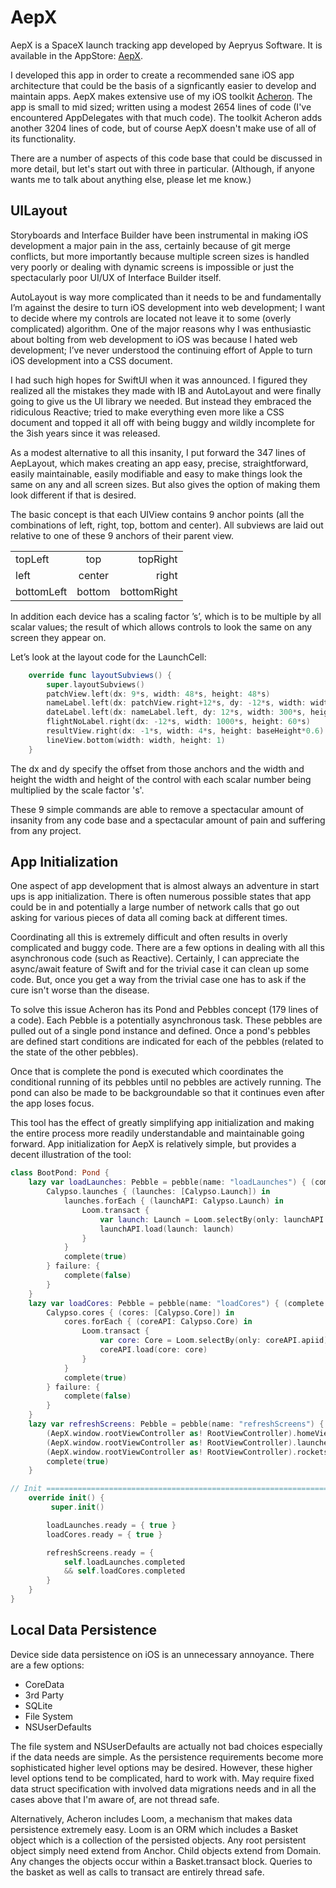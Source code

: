 # AepX

AepX is a SpaceX launch tracking app developed by Aepryus Software.  It is available in the AppStore: [AepX](https://apps.apple.com/us/app/aepx/id1630233662).

I developed this app in order to create a recommended sane iOS app architecture that could be the basis of a signficantly easier to develop and maintain apps.  AepX makes extensive use of my iOS toolkit [Acheron](https://github.com/aepryus/Acheron).  The app is small to mid sized; written using a modest 2654 lines of code (I've encountered AppDelegates with that much code).  The toolkit Acheron adds another 3204 lines of code, but of course AepX doesn't make use of all of its functionality.

There are a number of aspects of this code base that could be discussed in more detail, but let's start out with three in particular.  (Although, if anyone wants me to talk about anything else, please let me know.)

## UILayout
Storyboards and Interface Builder have been instrumental in making iOS development a major pain in the ass, certainly because of git merge conflicts, but more importantly because multiple screen sizes is handled very poorly or dealing with dynamic screens is impossible or just the spectacularly poor UI/UX of Interface Builder itself.

AutoLayout is way more complicated than it needs to be and fundamentally I’m against the desire to turn iOS development into web development; I want to decide where my controls are located not leave it to some (overly complicated) algorithm.  One of the major reasons why I was enthusiastic about bolting from web development to iOS was because I hated web development; I’ve never understood the continuing effort of Apple to turn iOS development into a CSS document.

I had such high hopes for SwiftUI when it was announced.  I figured they realized all the mistakes they made with IB and AutoLayout and were finally going to give us the UI library we needed.  But instead they embraced the ridiculous Reactive; tried to make everything even more like a CSS document and topped it all off with being buggy and wildly incomplete for the 3ish years since it was released.

As a modest alternative to all this insanity, I put forward the 347 lines of AepLayout, which makes creating an app easy, precise, straightforward, easily maintainable, easily modifiable and easy to make things look the same on any and all screen sizes.  But also gives the option of making them look different if that is desired.

The basic concept is that each UIView contains 9 anchor points (all the combinations of left, right, top, bottom and center).  All subviews are laid out relative to one of these 9 anchors of their parent view.



|  |  |  |
| :- | :-: | -: |
| topLeft    | top    | topRight    |
| left       | center | right       |
| bottomLeft | bottom | bottomRight |


In addition each device has a scaling factor ’s’, which is to be multiple by all scalar values; the result of which allows controls to look the same on any screen they appear on.

Let’s look at the layout code for the LaunchCell:

```Swift
	override func layoutSubviews() {
		super.layoutSubviews()
		patchView.left(dx: 9*s, width: 48*s, height: 48*s)
		nameLabel.left(dx: patchView.right+12*s, dy: -12*s, width: width-(patchView.right+12*s)-12*s, height: 40*s)
		dateLabel.left(dx: nameLabel.left, dy: 12*s, width: 300*s, height: 48*s)
		flightNoLabel.right(dx: -12*s, width: 1000*s, height: 60*s)
		resultView.right(dx: -1*s, width: 4*s, height: baseHeight*0.6)
		lineView.bottom(width: width, height: 1)
	}
```


The dx and dy specify the offset from those anchors and the width and height the width and height of the control with each scalar number being multiplied by the scale factor 's'. 

These 9 simple commands are able to remove a spectacular amount of insanity from any code base and a spectacular amount of pain and suffering from any project.

## App Initialization
One aspect of app development that is almost always an adventure in start ups is app initialization.  There is often numerous possible states that app could be in and potentially a large number of network calls that go out asking for various pieces of data all coming back at different times.

Coordinating all this is extremely difficult and often results in overly complicated and buggy code.  There are a few options in dealing with all this asynchronous code (such as Reactive).  Certainly, I can appreciate the async/await feature of Swift and for the trivial case it can clean up some code.  But, once you get a way from the trivial case one has to ask if the cure isn't worse than the disease.

To solve this issue Acheron has its Pond and Pebbles concept (179 lines of a code).  Each Pebble is a potentially asynchronous task.  These pebbles are pulled out of a single pond instance and defined.  Once a pond's pebbles are defined start conditions are indicated for each of the pebbles (related to the state of the other pebbles).

Once that is complete the pond is executed which coordinates the conditional running of its pebbles until no pebbles are actively running.  The pond can also be made to be backgroundable so that it continues even after the app loses focus.

This tool has the effect of greatly simplifying app initialization and making the entire process more readily understandable and maintainable going forward.  App initialization for AepX is relatively simple, but provides a decent illustration of the tool:

```Swift
class BootPond: Pond {
	lazy var loadLaunches: Pebble = pebble(name: "loadLaunches") { (complete: @escaping (Bool) -> ()) in
        Calypso.launches { (launches: [Calypso.Launch]) in
			launches.forEach { (launchAPI: Calypso.Launch) in
				Loom.transact {
					var launch: Launch = Loom.selectBy(only: launchAPI.apiid) ?? Loom.create()
                    launchAPI.load(launch: launch)
				}
			}
			complete(true)
		} failure: {
			complete(false)
		}
	}
	lazy var loadCores: Pebble = pebble(name: "loadCores") { (complete: @escaping (Bool) -> ()) in
        Calypso.cores { (cores: [Calypso.Core]) in
			cores.forEach { (coreAPI: Calypso.Core) in
				Loom.transact {
					var core: Core = Loom.selectBy(only: coreAPI.apiid) ?? Loom.create()
                    coreAPI.load(core: core)
				}
			}
			complete(true)
		} failure: {
			complete(false)
		}
	}
	lazy var refreshScreens: Pebble = pebble(name: "refreshScreens") { (complete: @escaping (Bool) -> ()) in
		(AepX.window.rootViewController as! RootViewController).homeViewController.loadData()
		(AepX.window.rootViewController as! RootViewController).launchesViewController.loadData()
		(AepX.window.rootViewController as! RootViewController).rocketsViewController.loadData()
		complete(true)
	}

// Init ============================================================================================
	override init() {
		 super.init()

		loadLaunches.ready = { true }
		loadCores.ready = { true }

		refreshScreens.ready = {
			self.loadLaunches.completed
			&& self.loadCores.completed
		}
	}
}
```

## Local Data Persistence

Device side data persistence on iOS is an unnecessary annoyance.  There are a few options:
- CoreData
- 3rd Party
- SQLite
- File System
- NSUserDefaults

The file system and NSUserDefaults are actually not bad choices especially if the data needs are simple.  As the persistence requirements become more sophisticated higher level options may be desired.  However, these higher level options tend to be complicated, hard to work with.  May require fixed data struct specification with involved data migrations needs and in all the cases above that I'm aware of, are not thread safe.

Alternatively, Acheron includes Loom, a mechanism that makes data persistence extremely easy.  Loom is an ORM which includes a Basket object which is a collection of the persisted objects.  Any root persistent object simply need extend from Anchor.  Child objects extend from Domain.  Any changes the objects occur within a Basket.transact block.  Queries to the basket as well as calls to transact are entirely thread safe.
